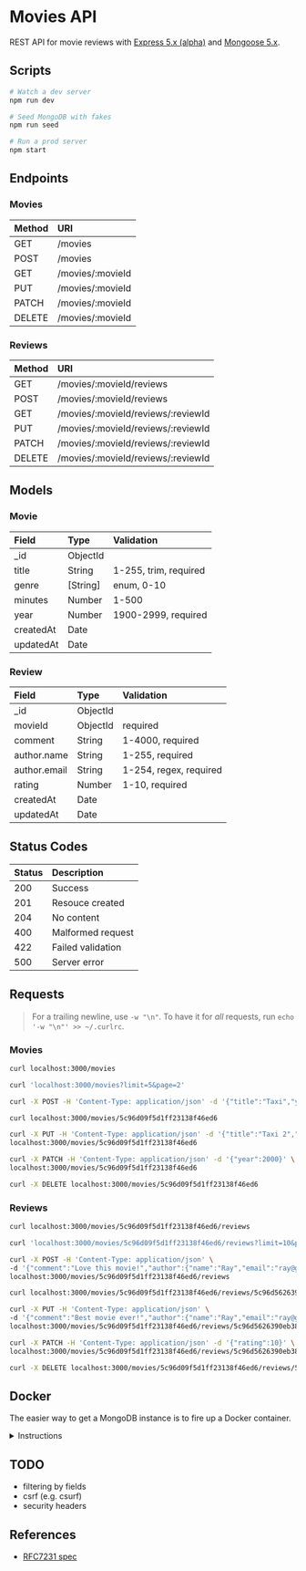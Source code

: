# Movies API

REST API for movie reviews with [Express 5.x (alpha)](https://expressjs.com/en/guide/migrating-5.html) and [Mongoose 5.x](https://mongoosejs.com/).

## Scripts

```sh
# Watch a dev server
npm run dev

# Seed MongoDB with fakes
npm run seed

# Run a prod server
npm start
```

## Endpoints

### Movies

Method | URI
:----- | :--
GET | /movies
POST | /movies
GET | /movies/:movieId
PUT | /movies/:movieId
PATCH | /movies/:movieId
DELETE | /movies/:movieId

### Reviews

Method | URI
:----- | :--
GET | /movies/:movieId/reviews
POST | /movies/:movieId/reviews
GET | /movies/:movieId/reviews/:reviewId
PUT | /movies/:movieId/reviews/:reviewId
PATCH | /movies/:movieId/reviews/:reviewId
DELETE | /movies/:movieId/reviews/:reviewId

## Models

### Movie

Field     | Type     | Validation
:-------- | :------- | :---------
_id       | ObjectId |
title     | String   | 1-255, trim, required
genre     | [String] | enum, 0-10
minutes   | Number   | 1-500
year      | Number   | 1900-2999, required
createdAt | Date     |
updatedAt | Date     |

### Review

Field        | Type     | Validation
:----------- | :------- | :---------
_id          | ObjectId |
movieId      | ObjectId | required
comment      | String   | 1-4000, required
author.name  | String   | 1-255, required
author.email | String   | 1-254, regex, required
rating       | Number   | 1-10, required
createdAt    | Date     |
updatedAt    | Date     |

## Status Codes

Status | Description
:----- | :----------
200 | Success
201 | Resouce created
204 | No content
400 | Malformed request
422 | Failed validation
500 | Server error

## Requests

> For a trailing newline, use `-w "\n"`. To have it for *all* requests, run `echo '-w "\n"' >> ~/.curlrc`.

### Movies

```sh
curl localhost:3000/movies

curl 'localhost:3000/movies?limit=5&page=2'

curl -X POST -H 'Content-Type: application/json' -d '{"title":"Taxi","year":1998}' localhost:3000/movies

curl localhost:3000/movies/5c96d09f5d1ff23138f46ed6

curl -X PUT -H 'Content-Type: application/json' -d '{"title":"Taxi 2","year":1998}' \
localhost:3000/movies/5c96d09f5d1ff23138f46ed6

curl -X PATCH -H 'Content-Type: application/json' -d '{"year":2000}' \
localhost:3000/movies/5c96d09f5d1ff23138f46ed6

curl -X DELETE localhost:3000/movies/5c96d09f5d1ff23138f46ed6
```

### Reviews

```sh
curl localhost:3000/movies/5c96d09f5d1ff23138f46ed6/reviews

curl 'localhost:3000/movies/5c96d09f5d1ff23138f46ed6/reviews?limit=10&page=3'

curl -X POST -H 'Content-Type: application/json' \
-d '{"comment":"Love this movie!","author":{"name":"Ray","email":"ray@gmail.com"},"rating":9}' \
localhost:3000/movies/5c96d09f5d1ff23138f46ed6/reviews

curl localhost:3000/movies/5c96d09f5d1ff23138f46ed6/reviews/5c96d5626390eb383204662b

curl -X PUT -H 'Content-Type: application/json' \
-d '{"comment":"Best movie ever!","author":{"name":"Ray","email":"ray@gmail.com"},"rating":9.5}' \
localhost:3000/movies/5c96d09f5d1ff23138f46ed6/reviews/5c96d5626390eb383204662b

curl -X PATCH -H 'Content-Type: application/json' -d '{"rating":10}' \
localhost:3000/movies/5c96d09f5d1ff23138f46ed6/reviews/5c96d5626390eb383204662b

curl -X DELETE localhost:3000/movies/5c96d09f5d1ff23138f46ed6/reviews/5c96d5626390eb383204662b
```

## Docker

The easier way to get a MongoDB instance is to fire up a Docker container.

<details><summary>Instructions</summary>
<p>

```sh
# Start a MongoDB container in the background on port 27017 and create a 'root' user on the 'admin' database
docker run -d --name mongodb -p 27017:27017 -e MONGO_INITDB_ROOT_USERNAME=root -e MONGO_INITDB_ROOT_PASSWORD=secret mongo

# Run the mongo CLI client on the container as 'root' against 'admin' database and connect to 'cinema'
docker exec -it mongodb mongo -u root -p secret --authenticationDatabase admin cinema

# Inside the client, create an admin user for the 'chat' database
db.createUser({
  user: 'admin', pwd: 'secret', roles: ['readWrite', 'dbAdmin']
})

# Verify that you can connect to mongo through the exposed port on your host machine
curl 127.0.0.1:27017 # It looks like you are trying to access MongoDB over HTTP on the native driver port.
```

</p>
</details>

## TODO

- filtering by fields
- csrf (e.g. csurf)
- security headers

## References

- [RFC7231 spec](https://tools.ietf.org/html/rfc7231#section-4.3)
